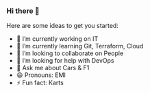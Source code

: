 ### Hi there 👋

Here are some ideas to get you started:

- 🔭 I’m currently working on IT
- 🌱 I’m currently learning Git, Terraform, Cloud
- 👯 I’m looking to collaborate on People
- 🤔 I’m looking for help with DevOps
- 💬 Ask me about Cars & F1
- 😄 Pronouns: EMI
- ⚡ Fun fact: Karts
